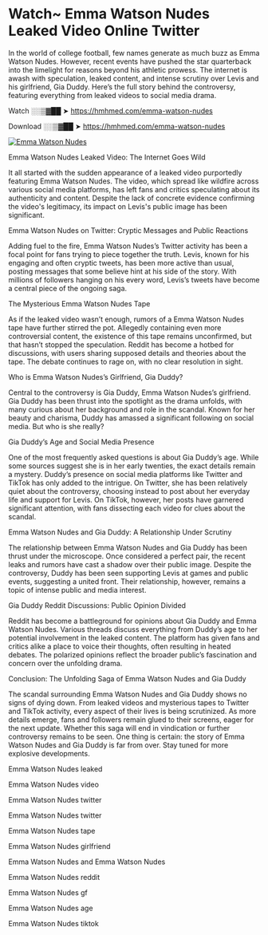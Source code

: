 # Watch~ Emma Watson Nudes Leaked Video Online Twitter

In the world of college football, few names generate as much buzz as Emma Watson Nudes. However, recent events have pushed the star quarterback into the limelight for reasons beyond his athletic prowess. The internet is awash with speculation, leaked content, and intense scrutiny over Levis and his girlfriend, Gia Duddy. Here’s the full story behind the controversy, featuring everything from leaked videos to social media drama.

Watch ░░▒▓██ ➤ https://hmhmed.com/emma-watson-nudes

Download ░░▒▓██ ➤ https://hmhmed.com/emma-watson-nudes

[![Emma Watson Nudes](https://i.imgur.com/dJHk4Zq.gif)](https://hmhmed.com/emma-watson-nudes)

Emma Watson Nudes Leaked Video: The Internet Goes Wild

It all started with the sudden appearance of a leaked video purportedly featuring Emma Watson Nudes. The video, which spread like wildfire across various social media platforms, has left fans and critics speculating about its authenticity and content. Despite the lack of concrete evidence confirming the video's legitimacy, its impact on Levis's public image has been significant.

Emma Watson Nudes on Twitter: Cryptic Messages and Public Reactions

Adding fuel to the fire, Emma Watson Nudes’s Twitter activity has been a focal point for fans trying to piece together the truth. Levis, known for his engaging and often cryptic tweets, has been more active than usual, posting messages that some believe hint at his side of the story. With millions of followers hanging on his every word, Levis’s tweets have become a central piece of the ongoing saga.

The Mysterious Emma Watson Nudes Tape

As if the leaked video wasn’t enough, rumors of a Emma Watson Nudes tape have further stirred the pot. Allegedly containing even more controversial content, the existence of this tape remains unconfirmed, but that hasn’t stopped the speculation. Reddit has become a hotbed for discussions, with users sharing supposed details and theories about the tape. The debate continues to rage on, with no clear resolution in sight.

Who is Emma Watson Nudes’s Girlfriend, Gia Duddy?

Central to the controversy is Gia Duddy, Emma Watson Nudes’s girlfriend. Gia Duddy has been thrust into the spotlight as the drama unfolds, with many curious about her background and role in the scandal. Known for her beauty and charisma, Duddy has amassed a significant following on social media. But who is she really?

Gia Duddy’s Age and Social Media Presence

One of the most frequently asked questions is about Gia Duddy’s age. While some sources suggest she is in her early twenties, the exact details remain a mystery. Duddy’s presence on social media platforms like Twitter and TikTok has only added to the intrigue. On Twitter, she has been relatively quiet about the controversy, choosing instead to post about her everyday life and support for Levis. On TikTok, however, her posts have garnered significant attention, with fans dissecting each video for clues about the scandal.

Emma Watson Nudes and Gia Duddy: A Relationship Under Scrutiny

The relationship between Emma Watson Nudes and Gia Duddy has been thrust under the microscope. Once considered a perfect pair, the recent leaks and rumors have cast a shadow over their public image. Despite the controversy, Duddy has been seen supporting Levis at games and public events, suggesting a united front. Their relationship, however, remains a topic of intense public and media interest.

Gia Duddy Reddit Discussions: Public Opinion Divided

Reddit has become a battleground for opinions about Gia Duddy and Emma Watson Nudes. Various threads discuss everything from Duddy’s age to her potential involvement in the leaked content. The platform has given fans and critics alike a place to voice their thoughts, often resulting in heated debates. The polarized opinions reflect the broader public’s fascination and concern over the unfolding drama.

Conclusion: The Unfolding Saga of Emma Watson Nudes and Gia Duddy

The scandal surrounding Emma Watson Nudes and Gia Duddy shows no signs of dying down. From leaked videos and mysterious tapes to Twitter and TikTok activity, every aspect of their lives is being scrutinized. As more details emerge, fans and followers remain glued to their screens, eager for the next update. Whether this saga will end in vindication or further controversy remains to be seen. One thing is certain: the story of Emma Watson Nudes and Gia Duddy is far from over. Stay tuned for more explosive developments.

Emma Watson Nudes leaked

Emma Watson Nudes video

Emma Watson Nudes twitter

Emma Watson Nudes twitter

Emma Watson Nudes tape

Emma Watson Nudes girlfriend

Emma Watson Nudes and Emma Watson Nudes

Emma Watson Nudes reddit

Emma Watson Nudes gf

Emma Watson Nudes age

Emma Watson Nudes tiktok
